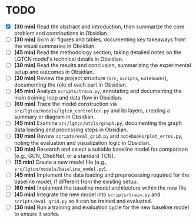 # TODO

- [x] **(30 min)** Read the abstract and introduction, then summarize the core problem and contributions in Obsidian.
- [ ] **(30 min)** Skim all figures and tables, documenting key takeaways from the visual summaries in Obsidian.
- [ ] **(45 min)** Read the methodology section, taking detailed notes on the LGTCN model's technical details in Obsidian.
- [ ] **(30 min)** Read the results and conclusion, summarizing the experimental setup and outcomes in Obsidian.
- [ ] **(30 min)** Review the project structure (`src`, `scripts`, `notebooks`), documenting the role of each part in Obsidian.
- [ ] **(45 min)** Analyze `scripts/train.py`, annotating and documenting the main training loop and data flow in Obsidian.
- [ ] **(60 min)** Trace the model construction via `src/lgtcn/models/lgtcn_controller.py` and its layers, creating a summary or diagram in Obsidian.
- [ ] **(45 min)** Examine `src/lgtcn/utils/graph.py`, documenting the graph data loading and processing steps in Obsidian.
- [ ] **(30 min)** Review `scripts/eval_grid.py` and `notebooks/plot_erros.py`, noting the evaluation and visualization logic in Obsidian.
- [ ] **(30 min)** Research and select a suitable baseline model for comparison (e.g., GCN, ChebNet, or a standard TCN).
- [ ] **(15 min)** Create a new model file (e.g., `src/lgtcn/models/baseline_model.py`).
- [ ] **(45 min)** Implement the data loading and preprocessing required for the baseline model, if different from the existing setup.
- [ ] **(60 min)** Implement the baseline model architecture within the new file.
- [ ] **(45 min)** Integrate the new model into `scripts/train.py` and `scripts/eval_grid.py` so it can be trained and evaluated.
- [ ] **(30 min)** Run a training and evaluation cycle for the new baseline model to ensure it works.
